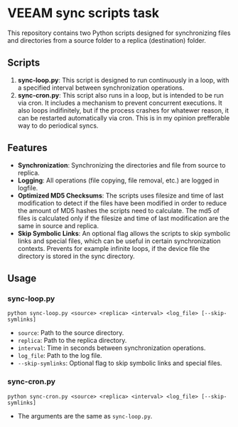 # VEEAM sync scripts task

This repository contains two Python scripts designed for synchronizing files and directories from a source folder to a replica (destination) folder. 

## Scripts

1. **sync-loop.py**: This script is designed to run continuously in a loop, with a specified interval between synchronization operations.
2. **sync-cron.py**: This script also runs in a loop, but is intended to be run via cron. It includes a mechanism to prevent concurrent executions. It also loops indifinitely, but if the process crashes for whatewer reason, it can be restarted automatically via cron. This is in my opinion prefferable way to do periodical syncs.

## Features

- **Synchronization**: Synchronizing the directories and file from source to replica.
- **Logging**: All operations (file copying, file removal, etc.) are logged in logfile.
- **Optimized MD5 Checksums**: The scripts uses filesize and time of last modification to detect if the files have been modified in order to reduce the amount of MD5 hashes the scripts need to calculate. The md5 of files is calculated only if the filesize and time of last modification are the same in source and replica.
- **Skip Symbolic Links**: An optional flag allows the scripts to skip symbolic links and special files, which can be useful in certain synchronization contexts. Prevents for example infinite loops, if the device file the directory is stored in the sync directory.

## Usage

### sync-loop.py

` python sync-loop.py <source> <replica> <interval> <log_file> [--skip-symlinks] `

- `source`: Path to the source directory.
- `replica`: Path to the replica directory.
- `interval`: Time in seconds between synchronization operations.
- `log_file`: Path to the log file.
- `--skip-symlinks`: Optional flag to skip symbolic links and special files.

### sync-cron.py

` python sync-cron.py <source> <replica> <interval> <log_file> [--skip-symlinks] `

- The arguments are the same as `sync-loop.py`.
